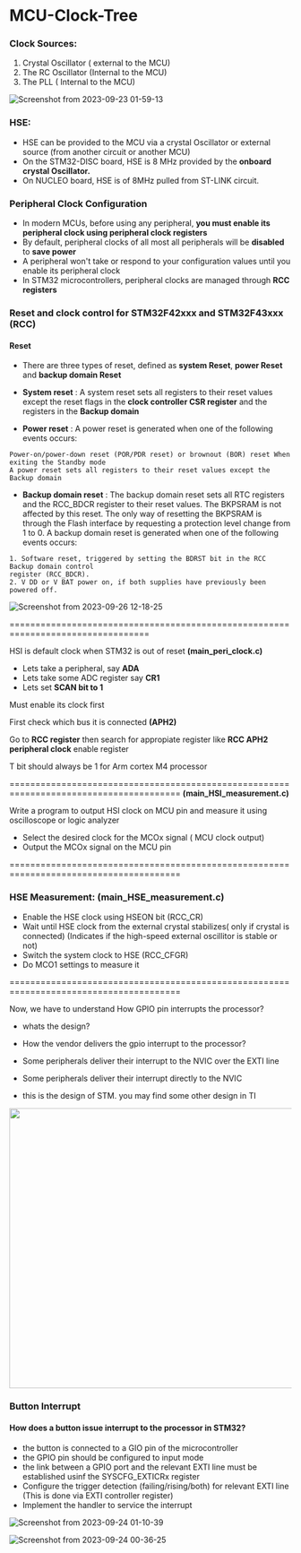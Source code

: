 # MCU-Clock-Tree




### Clock Sources:
1) Crystal Oscillator ( external to the MCU)
2) The RC Oscillator (Internal to the MCU)
3) The PLL ( Internal to the MCU)

![Screenshot from 2023-09-23 01-59-13](https://github.com/PranabNandy/MCU-Driver-Development/assets/80820274/81f403a1-7b06-4581-91cc-e7b080e70726)

### HSE:
-  HSE can be provided to the MCU via a crystal Oscillator or external source (from another circuit or another MCU) 
-  On the STM32-DISC board, HSE is 8 MHz provided by the **onboard crystal Oscillator.**
-  On NUCLEO board,  HSE is of 8MHz pulled from ST-LINK circuit.

### Peripheral Clock Configuration 
-  In modern MCUs, before using any peripheral, **you must enable its peripheral clock using peripheral clock registers**
-  By default, peripheral clocks of all most all peripherals will be **disabled** to **save power**
-  A peripheral won't take or respond to your configuration values until you enable its peripheral clock 
- In STM32 microcontrollers, peripheral clocks are managed through **RCC registers** 
### Reset and clock control for STM32F42xxx and STM32F43xxx (RCC)
#### Reset
-  There are three types of reset, defined as **system Reset**, **power Reset** and **backup domain Reset**

- **System reset** : A system reset sets all registers to their reset values except the reset flags in the **clock controller CSR register** and the registers in the **Backup domain**
- **Power reset** : A power reset is generated when one of the following events occurs:
```
Power-on/power-down reset (POR/PDR reset) or brownout (BOR) reset When exiting the Standby mode
A power reset sets all registers to their reset values except the Backup domain
```
- **Backup domain reset** : The backup domain reset sets all RTC registers and the RCC_BDCR register to their reset values. The BKPSRAM is not affected by this reset. The only way of resetting the BKPSRAM is through the Flash interface by requesting a protection level change from 1 to 0.
A backup domain reset is generated when one of the following events occurs:
```
1. Software reset, triggered by setting the BDRST bit in the RCC Backup domain control
register (RCC_BDCR).
2. V DD or V BAT power on, if both supplies have previously been powered off.
```
![Screenshot from 2023-09-26 12-18-25](https://github.com/PranabNandy/MCU-Driver-Development/assets/80820274/e7ae4cd3-18cc-46c1-86d7-8a5e5b76b8d9)

=================================================================================

HSI is default clock when STM32 is out of reset **(main_peri_clock.c)**

- Lets take a peripheral, say  **ADA** 
- Lets take some ADC register say **CR1**
- Lets set **SCAN bit to 1**

Must enable its clock first

First check which bus it is connected **(APH2)**

Go to **RCC register** then search for appropiate register like **RCC APH2 peripheral clock** enable register

T bit should always be 1 for Arm cortex M4 processor


=======================================================================================
**(main_HSI_measurement.c)**

Write a program to output HSI clock on MCU pin and measure it using oscilloscope or logic analyzer
- Select the desired clock for the MCOx signal ( MCU clock output)
- Output the MCOx signal on the MCU pin

=======================================================================================

### HSE Measurement: (main_HSE_measurement.c)
-  Enable the HSE clock using HSEON bit (RCC_CR)
-  Wait until HSE clock from the external crystal stabilizes( only if crystal is connected) (Indicates if the high-speed external oscillitor is stable or not)
-  Switch the system clock to HSE (RCC_CFGR)
-   Do MCO1 settings to measure it

=======================================================================================

Now, we have  to understand How GPIO pin interrupts the processor?

- whats the design?
- How the vendor delivers the gpio interrupt to the processor?

- Some peripherals deliver their interrupt to the NVIC over the EXTI line
- Some peripherals deliver their interrupt directly to the NVIC
- this is the design of STM. you may find some other design in TI

<p align="center"> <img width="600" height="500" src="https://github.com/PranabNandy/MCU-Driver-Development/assets/80820274/3f694a66-af48-4d38-9cc3-4a014b02aacc"  /> </p>

### Button Interrupt
#### How does a button issue interrupt to the processor in STM32?
-  the button is connected to a GIO pin of the microcontroller
-  the GPIO pin should be configured to input mode
-  the link between a GPIO port and the relevant EXTI line must be established usinf the SYSCFG_EXTICRx register
-  Configure the trigger detection (failing/rising/both) for relevant EXTI line (This is done via EXTI controller register) 
-  Implement the handler to service the interrupt 

![Screenshot from 2023-09-24 01-10-39](https://github.com/PranabNandy/MCU-Driver-Development/assets/80820274/d17ee737-ca7f-4c85-8049-48280a61c40d)


![Screenshot from 2023-09-24 00-36-25](https://github.com/PranabNandy/MCU-Driver-Development/assets/80820274/8f7d0cf6-bea5-412c-9b0a-ca447a826cd8)
